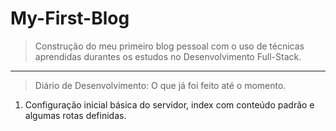# My-First-Blog
>Construção do meu primeiro blog pessoal com o uso de técnicas aprendidas durantes os estudos no Desenvolvimento Full-Stack.
______
>Diário de Desenvolvimento: O que já foi feito até o momento.
1. Configuração inicial básica do servidor, index com conteúdo padrão e algumas rotas definidas.

